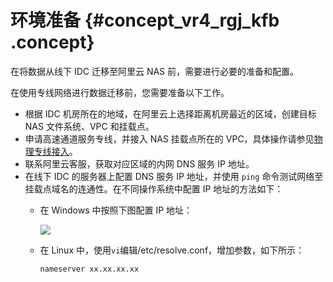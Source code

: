 # 环境准备 {#concept_vr4_rgj_kfb .concept}

在将数据从线下 IDC 迁移至阿里云 NAS 前，需要进行必要的准备和配置。

在使用专线网络进行数据迁移前，您需要准备以下工作。

-   根据 IDC 机房所在的地域，在阿里云上选择距离机房最近的区域，创建目标 NAS 文件系统、VPC 和挂载点。
-   申请高速通道服务专线，并接入 NAS 挂载点所在的 VPC，具体操作请参见[物理专线接入](../../../../cn.zh-CN/快速入门/物理专线接入.md#)。
-   联系阿里云客服，获取对应区域的内网 DNS 服务 IP 地址。
-   在线下 IDC 的服务器上配置 DNS 服务 IP 地址，并使用 `ping` 命令测试网络至挂载点域名的连通性。在不同操作系统中配置 IP 地址的方法如下：
    -   在 Windows 中按照下图配置 IP 地址：

        ![](http://static-aliyun-doc.oss-cn-hangzhou.aliyuncs.com/assets/img/22746/155616114713482_zh-CN.png)

    -   在 Linux 中，使用`vi`编辑/etc/resolve.conf，增加参数，如下所示：

        ```
        nameserver xx.xx.xx.xx
        ```


